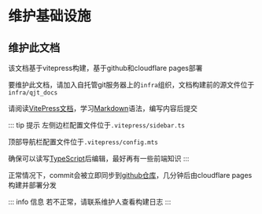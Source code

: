 # 维护基础设施
## 维护此文档
该文档基于vitepress构建，基于github和cloudflare pages部署

要维护此文档，请加入自托管git服务器上的`infra`组织，文档构建前的源文件位于`infra/qjt_docs`

请阅读[VitePress文档](https://vitepress.dev/zh/)，学习[Markdown](https://soc.ustc.edu.cn/Digital/lab0/markdown/)语法，编写内容后提交

::: tip 提示
左侧边栏配置文件位于`.vitepress/sidebar.ts`

顶部导航栏配置文件位于`.vitepress/config.mts`

确保可以读写[TypeScript](https://wangdoc.com/typescript/)后编辑，最好再有一些前端知识
:::

正常情况下，commit会被立即同步到[github仓库](https://github.com/stydxm/qtj_docs)，几分钟后由cloudflare pages构建并部署分发

::: info 信息
若不正常，请联系维护人查看构建日志
:::
